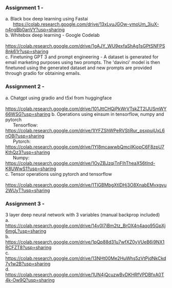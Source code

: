 ### Assignment 1 - 
a. Black box deep learning using Fastai <br>
&nbsp; &nbsp; &nbsp; https://colab.research.google.com/drive/13xLyuJGOw-ymoUm_3iuX-n4ngBb0anVY?usp=sharing <br>
b. Whitebox deep learning - Google Codelab <br>
&nbsp; &nbsp; &nbsp; https://colab.research.google.com/drive/1gAJY_WU9exfaShAg1sGPtSNFPS8nk61r?usp=sharing <br>
c. Finetuning GPT 3 and prompt engineering - A dataset is generated for email marketing purposes using two prompts. The 'davinci' model is then finetuned using the generated dataset and new prompts are provided through gradio for obtaining emails.

### Assignment 2 - 
a. Chatgpt using gradio and t5xl from huggingface <br>
&nbsp; &nbsp; &nbsp; https://colab.research.google.com/drive/101JttCHQjPkWrVTskZT2IJUSmWY66WSG?usp=sharing
b. Operations using einsum in tensorflow, numpy and pytorch <br>
&nbsp; &nbsp; &nbsp; Tensorflow: https://colab.research.google.com/drive/1IYFZShWPeRVStiRur_psxpujUxL6nOBi?usp=sharing <br>
&nbsp; &nbsp; &nbsp; Pytorch: https://colab.research.google.com/drive/1Yl8mcawwbQmcilKiopC6F8zpU7KthQz3?usp=sharing <br>
&nbsp; &nbsp; &nbsp; Numpy: https://colab.research.google.com/drive/1OyZBJzqiTnFlhTheaX56tInd-K8UWwS1?usp=sharing <br>
c. Tensor operations using pytorch and tensorflow <br>
&nbsp; &nbsp; &nbsp; https://colab.research.google.com/drive/1TlGBMbgXtIDHj3O8XnabEMvxgyu2WUyT?usp=sharing

### Assignment 3 - 
3 layer deep neural network with 3 variables (manual backprop included) <br>
a. https://colab.research.google.com/drive/14v0I7iBm2tz_BrOX4n4aqo95GpXj6mgL?usp=sharing <br>
b. https://colab.research.google.com/drive/1pQp88d31u7wfXZ0yVUeB6i9NX1RCFZT8?usp=sharing <br>
c. https://colab.research.google.com/drive/13NHt00Me2HuWhs5zVtPjdNkCkd7y1w2B?usp=sharing <br>
d. https://colab.research.google.com/drive/1UN4jQcuzwBvDKHRfVPDBfxA0T4k-Ow9Q?usp=sharing <br>
